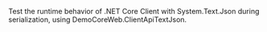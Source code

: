 Test the runtime behavior of .NET Core Client with System.Text.Json during serialization, using DemoCoreWeb.ClientApiTextJson.
